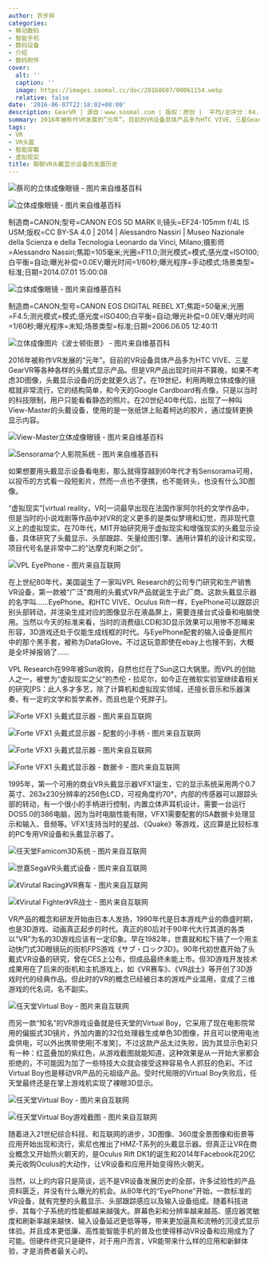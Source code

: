 ```yaml
---
author: 农步祥
categories:
- 移动数码
- 智能手机
- 数码设备
- 介绍
- 数码附件
cover:
  alt: ''
  caption: ''
  image: https://images.soomal.cc/doc/20160607/00061154.webp
  relative: false
date: '2016-06-07T22:18:02+08:00'
description: GearVR | 源自：www.soomal.com | 版权：原创 |  平均/总评分：04.20/21
summary: 2016年被称作VR发展的“元年”。目前的VR设备具体产品多为HTC VIVE、三星GearVR等各种各样的头戴式显示产品。但是VR产品出现时间并不算晚，如果不考虑3D图像，头戴显示设备的历史就更久远了。在19世纪，利用两眼立体成像的镜框就非常流行，只是以当时的科技限制，用户只能看看静态的照片。
tags:
- VR
- VR头盔
- 智能穿戴
- 虚拟现实
title: 聊聊VR头戴显示设备的发展历史
---
```


![蔡司的立体成像眼镜 - 图片来自维基百科](https://images.soomal.cc/doc/20160605/00061066_01.webp)



![立体成像眼镜 - 图片来自维基百科](https://images.soomal.cc/doc/20160605/00061067_01.webp)

制造商=CANON;型号=CANON EOS 5D MARK II;镜头=EF24-105mm f/4L IS USM;版权=CC BY-SA 4.0 | 2014 | Alessandro Nassiri | Museo Nazionale della Scienza e della Tecnologia Leonardo da Vinci, Milano;摄影师=Alessandro Nassiri;焦距=105毫米;光圈=F11.0;测光模式=模式;感光度=ISO100;白平衡=自动;曝光补偿=0.0EV;曝光时间=1/60秒;曝光程序=手动模式;场景类型=标准;日期=2014.07.01 15:00:08



![立体成像眼镜 - 图片来自维基百科](https://images.soomal.cc/doc/20160605/00061068_01.webp)

制造商=CANON;型号=CANON EOS DIGITAL REBEL XT;焦距=50毫米;光圈=F4.5;测光模式=模式;感光度=ISO400;白平衡=自动;曝光补偿=0.0EV;曝光时间=1/60秒;曝光程序=未知;场景类型=标准;日期=2006.06.05 12:40:11



![立体成像图片《波士顿街景》 - 图片来自维基百科](https://images.soomal.cc/doc/20160605/00061069_01.webp)



2016年被称作VR发展的“元年”。目前的VR设备具体产品多为HTC VIVE、三星GearVR等各种各样的头戴式显示产品。但是VR产品出现时间并不算晚，如果不考虑3D图像，头戴显示设备的历史就更久远了。在19世纪，利用两眼立体成像的镜框就非常流行，它的结构简单，和今天的Google Cardboard有点像，只是以当时的科技限制，用户只能看看静态的照片。在20世纪40年代后，出现了一种叫View-Master的头戴设备，使用的是一张纸饼上贴着柯达的胶片，通过旋转更换显示内容。



![View-Master立体成像眼镜 - 图片来自维基百科](https://images.soomal.cc/doc/20160605/00061070_01.webp)



![Sensorama个人影院系统 - 图片来自维基百科](https://images.soomal.cc/doc/20160605/00061071_01.webp)



如果想要用头戴显示设备看电影，那么就得穿越到60年代才有Sensorama可用，以投币的方式看一段短影片，然而一点也不便携，也不能转头，也没有什么3D图像。



“虚拟现实”[virtual reality，VR]一词最早出现在法国作家阿尔托的文学作品中，但是当时的小说戏剧等作品中对VR的定义更多的是类似梦境和幻觉，而非现代意义上的虚拟现实。在70年代，MIT开始研究用于虚拟现实和增强现实的头戴显示设备，具体研究了头戴显示、头部跟踪、矢量绘图引擎、通用计算机的设计和实现，项目代号名是非常中二的“达摩克利斯之剑”。



![VPL EyePhone - 图片来自互联网](https://images.soomal.cc/doc/20160605/00061072_01.webp)



在上世纪80年代，美国诞生了一家叫VPL Research的公司专门研究和生产销售VR设备，第一款被“广泛”商用的头戴式VR产品就诞生于此厂商。这款头戴显示器的名字叫……EyePhone。和HTC VIVE、Oculus Rift一样，EyePhone可以跟踪识别头部转动，并渲染生成对应的图像显示在液晶屏上，需要连接台式设备和电脑使用。当然以今天的标准来看，当时的消费级LCD和3D显示效果可以用惨不忍睹来形容，3D游戏还处于仅能生成线框的时代。与EyePhone配套的输入设备是照片中的那个黑手套，被称为DataGlove。不过这玩意即使在ebay上也搜不到，大概是全坏掉报销了……



VPL Research在99年被Sun收购，自然也烂在了Sun这口大锅里。而VPL的创始人之一，被誉为“虚拟现实之父”的杰伦・拉尼尔，如今正在微软实验室继续着相关的研究[PS：此人多才多艺，除了计算机和虚拟现实领域，还擅长音乐和乐器演奏，有一定的文学和哲学素养，而且也是个死胖子]。



![Forte VFX1 头戴式显示器 - 图片来自互联网](https://images.soomal.cc/doc/20160605/00061073_01.webp)



![Forte VFX1 头戴式显示器 - 配套的小手柄 - 图片来自互联网](https://images.soomal.cc/doc/20160605/00061074_01.webp)



![Forte VFX1 头戴式显示器 - 图片来自互联网](https://images.soomal.cc/doc/20160605/00061075_01.webp)



![Forte VFX1 头戴式显示器 - 数据卡 - 图片来自互联网](https://images.soomal.cc/doc/20160605/00061076_01.webp)



1995年，第一个可用的商业VR头戴显示器VFX1诞生，它的显示系统采用两个0.7英寸、263x230分辨率的256色LCD，可视角度约70°，内部的传感器可以跟踪头部的转动，有一个很小的手柄进行控制，内置立体声耳机设计。需要一台运行DOS5.0的386电脑，因为当时电脑性能有限，VFX1需要配套的ISA数据卡处理显示和输入、音频等。VFX1支持当时的星战、《Quake》等游戏，这应算是比较标准的PC专用VR设备和头戴显示器了。



![任天堂Famicom3D系统 - 图片来自互联网](https://images.soomal.cc/doc/20160605/00061077_01.webp)



![世嘉SegaVR头戴式设备 - 图片来自互联网](https://images.soomal.cc/doc/20160605/00061078_01.webp)



![《Virutal Racing》VR赛车 - 图片来自互联网](https://images.soomal.cc/doc/20160605/00061083_01.webp)



![《Virutal Fighter》VR战士 - 图片来自互联网](https://images.soomal.cc/doc/20160605/00061084_01.webp)



VR产品的概念和研发开始由日本人发扬，1990年代是日本游戏产业的鼎盛时期，也是3D游戏、动画真正起步的时代。真正的80后对于90年代大行其道的各类以“VR”为名的3D游戏应该有一定印象。早在1982年，世嘉就和松下搞了一个用主动快门式3D眼镜玩的街机FPS游戏《サブ・口ック3D》。90年代初世嘉开始了头戴式VR设备的研究，曾在CES上公布，但成品最终未能上市。但3D游戏开发技术成果用在了后来的街机和主机游戏上，如《VR赛车》、《VR战士》等开创了3D游戏时代的经典作品。但此时的VR的概念已经被日本的游戏产业滥用，变成了三维游戏的代名词，名不副实。



![任天堂Virtual Boy - 图片来自互联网](https://images.soomal.cc/doc/20160605/00061080_01.webp)



而另一款“知名”的VR游戏设备就是任天堂的Virtual Boy，它采用了现在电影院常用的偏振式3D镜片，外加内置的32位处理器生成单色3D图像，并且可以使用电池盒供电，可以外出携带使用[不准笑]，不过这款产品太过失败，因为其显示色彩只有一种：红蓝叠加的紫红色，从游戏截图就能知道，这种效果是从一开始大家都会拒绝的，不可能因为加了一些特技大众就会接受这种容易令人抓狂的色彩。不过Virtual Boy也是移动VR产品的元祖级产品。受时代局限的Virtual Boy失败后，任天堂最终还是在掌上游戏机实现了裸眼3D显示。



![任天堂Virtual Boy - 图片来自互联网](https://images.soomal.cc/doc/20160605/00061081_01.webp)



![任天堂Virtual Boy游戏截图 - 图片来自互联网](https://images.soomal.cc/doc/20160605/00061082_01.webp)



随着进入21世纪综合科技、和互联网的进步，3D图像、360度全景图像和街景等应用开始出现和流行，索尼也推出了HMZ-T系列的头戴显示器。但真正让VR在商业概念又开始热火朝天的，是Oculus Rift DK1的诞生和2014年Facebook花20亿美元收购Oculus的大动作，让VR设备和应用开始变得热火朝天。



当然，以上的内容只是简谈，远不是VR设备发展历史的全部，许多试验性的产品资料匮乏，并没有什么曝光的机会。从80年代的“EyePhone”开始，一款标准的VR设备，就有完整的头戴显示、头部跟踪感应以及输入设备组成。随着科技进步、其每个子系统的性能都越来越强大。屏幕色彩和分辨率越来越高、感应器灵敏度和刷新率越来越快、输入设备延迟更低等等，带来更加逼真和流畅的沉浸式显示体验。并且成本更低廉、高性能智能手机的普及也使得移动VR设备和应用成为了可能。但硬件终究只是硬件，对于用户而言，VR能带来什么样的应用和新鲜体验，才是消费者最关心的。